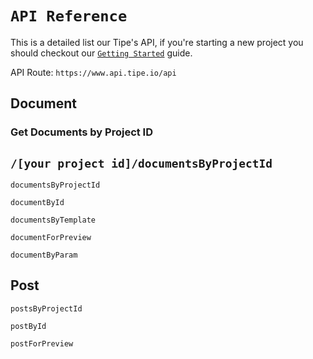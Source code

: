 `API Reference`
=====================
This is a detailed list our Tipe's API, if you're starting a new project you should checkout our [`Getting Started`](docs/getting-started.md) guide.

API Route: `https://www.api.tipe.io/api`

## Document
### Get Documents by Project ID
`/[your project id]/documentsByProjectId`
---

`documentsByProjectId`

`documentById`

`documentsByTemplate`

`documentForPreview`

`documentByParam`

## Post
`postsByProjectId`

`postById`

`postForPreview`